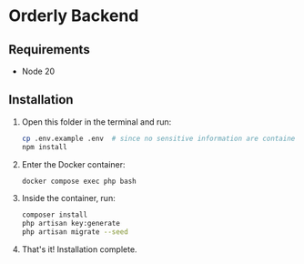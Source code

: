 # Orderly Backend

## Requirements

-   Node 20

## Installation

1. Open this folder in the terminal and run:

    ```bash
    cp .env.example .env  # since no sensitive information are contained, this is all you'll need
    npm install
    ```

2. Enter the Docker container:

    ```bash
    docker compose exec php bash
    ```

3. Inside the container, run:

    ```bash
    composer install
    php artisan key:generate
    php artisan migrate --seed
    ```

4. That's it! Installation complete.
